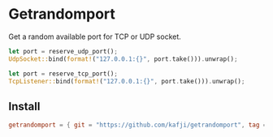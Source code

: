 # Getrandomport

Get a random available port for TCP or UDP socket.

```rust
let port = reserve_udp_port();
UdpSocket::bind(format!("127.0.0.1:{}", port.take())).unwrap();

let port = reserve_tcp_port();
TcpListener::bind(format!("127.0.0.1:{}", port.take())).unwrap();
```

## Install

```toml
getrandomport = { git = "https://github.com/kafji/getrandomport", tag = "v0.1.0" }
```
